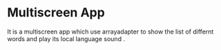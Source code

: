 # Multiscreen App

It is a multiscreen app which use arrayadapter to show the list of  differnt words  and play its local language sound .
